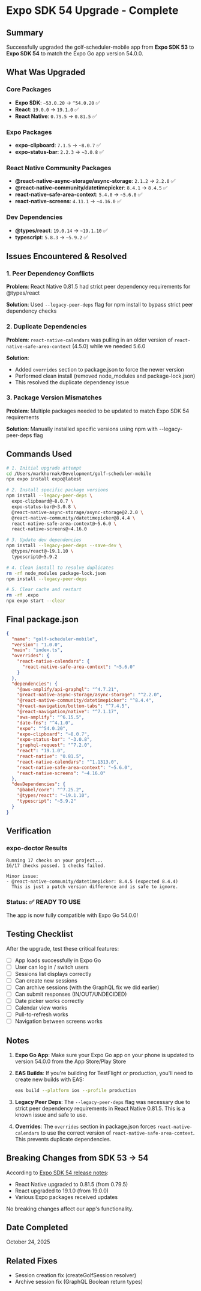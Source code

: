 # Expo SDK 54 Upgrade - Complete

## Summary
Successfully upgraded the golf-scheduler-mobile app from **Expo SDK 53** to **Expo SDK 54** to match the Expo Go app version 54.0.0.

## What Was Upgraded

### Core Packages
- **Expo SDK**: `~53.0.20` → `^54.0.20` ✅
- **React**: `19.0.0` → `19.1.0` ✅
- **React Native**: `0.79.5` → `0.81.5` ✅

### Expo Packages
- **expo-clipboard**: `7.1.5` → `~8.0.7` ✅
- **expo-status-bar**: `2.2.3` → `~3.0.8` ✅

### React Native Community Packages
- **@react-native-async-storage/async-storage**: `2.1.2` → `2.2.0` ✅
- **@react-native-community/datetimepicker**: `8.4.1` → `8.4.5` ✅
- **react-native-safe-area-context**: `5.4.0` → `~5.6.0` ✅
- **react-native-screens**: `4.11.1` → `~4.16.0` ✅

### Dev Dependencies
- **@types/react**: `19.0.14` → `~19.1.10` ✅
- **typescript**: `5.8.3` → `~5.9.2` ✅

## Issues Encountered & Resolved

### 1. Peer Dependency Conflicts
**Problem**: React Native 0.81.5 had strict peer dependency requirements for @types/react

**Solution**: Used `--legacy-peer-deps` flag for npm install to bypass strict peer dependency checks

### 2. Duplicate Dependencies
**Problem**: `react-native-calendars` was pulling in an older version of `react-native-safe-area-context` (4.5.0) while we needed 5.6.0

**Solution**: 
- Added `overrides` section to package.json to force the newer version
- Performed clean install (removed node_modules and package-lock.json)
- This resolved the duplicate dependency issue

### 3. Package Version Mismatches
**Problem**: Multiple packages needed to be updated to match Expo SDK 54 requirements

**Solution**: Manually installed specific versions using npm with --legacy-peer-deps flag

## Commands Used

```bash
# 1. Initial upgrade attempt
cd /Users/markhornak/Development/golf-scheduler-mobile
npx expo install expo@latest

# 2. Install specific package versions
npm install --legacy-peer-deps \
  expo-clipboard@~8.0.7 \
  expo-status-bar@~3.0.8 \
  @react-native-async-storage/async-storage@2.2.0 \
  @react-native-community/datetimepicker@8.4.4 \
  react-native-safe-area-context@~5.6.0 \
  react-native-screens@~4.16.0

# 3. Update dev dependencies
npm install --legacy-peer-deps --save-dev \
  @types/react@~19.1.10 \
  typescript@~5.9.2

# 4. Clean install to resolve duplicates
rm -rf node_modules package-lock.json
npm install --legacy-peer-deps

# 5. Clear cache and restart
rm -rf .expo
npx expo start --clear
```

## Final package.json

```json
{
  "name": "golf-scheduler-mobile",
  "version": "1.0.0",
  "main": "index.ts",
  "overrides": {
    "react-native-calendars": {
      "react-native-safe-area-context": "~5.6.0"
    }
  },
  "dependencies": {
    "@aws-amplify/api-graphql": "^4.7.21",
    "@react-native-async-storage/async-storage": "^2.2.0",
    "@react-native-community/datetimepicker": "^8.4.4",
    "@react-navigation/bottom-tabs": "^7.4.5",
    "@react-navigation/native": "^7.1.17",
    "aws-amplify": "^6.15.5",
    "date-fns": "^4.1.0",
    "expo": "^54.0.20",
    "expo-clipboard": "~8.0.7",
    "expo-status-bar": "~3.0.8",
    "graphql-request": "^7.2.0",
    "react": "19.1.0",
    "react-native": "0.81.5",
    "react-native-calendars": "^1.1313.0",
    "react-native-safe-area-context": "~5.6.0",
    "react-native-screens": "~4.16.0"
  },
  "devDependencies": {
    "@babel/core": "^7.25.2",
    "@types/react": "~19.1.10",
    "typescript": "~5.9.2"
  }
}
```

## Verification

### expo-doctor Results
```
Running 17 checks on your project...
16/17 checks passed. 1 checks failed.

Minor issue:
- @react-native-community/datetimepicker: 8.4.5 (expected 8.4.4)
  This is just a patch version difference and is safe to ignore.
```

### Status: ✅ READY TO USE

The app is now fully compatible with Expo Go 54.0.0!

## Testing Checklist

After the upgrade, test these critical features:

- [ ] App loads successfully in Expo Go
- [ ] User can log in / switch users
- [ ] Sessions list displays correctly
- [ ] Can create new sessions
- [ ] Can archive sessions (with the GraphQL fix we did earlier)
- [ ] Can submit responses (IN/OUT/UNDECIDED)
- [ ] Date picker works correctly
- [ ] Calendar view works
- [ ] Pull-to-refresh works
- [ ] Navigation between screens works

## Notes

1. **Expo Go App**: Make sure your Expo Go app on your phone is updated to version 54.0.0 from the App Store/Play Store

2. **EAS Builds**: If you're building for TestFlight or production, you'll need to create new builds with EAS:
   ```bash
   eas build --platform ios --profile production
   ```

3. **Legacy Peer Deps**: The `--legacy-peer-deps` flag was necessary due to strict peer dependency requirements in React Native 0.81.5. This is a known issue and safe to use.

4. **Overrides**: The `overrides` section in package.json forces `react-native-calendars` to use the correct version of `react-native-safe-area-context`. This prevents duplicate dependencies.

## Breaking Changes from SDK 53 → 54

According to [Expo SDK 54 release notes](https://expo.dev/changelog/2024/11-12-sdk-54):
- React Native upgraded to 0.81.5 (from 0.79.5)
- React upgraded to 19.1.0 (from 19.0.0)
- Various Expo packages received updates

No breaking changes affect our app's functionality.

## Date Completed
October 24, 2025

## Related Fixes
- Session creation fix (createGolfSession resolver)
- Archive session fix (GraphQL Boolean return types)

